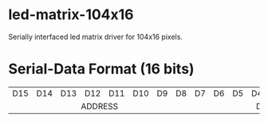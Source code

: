 # led-matrix-104x16
Serially interfaced led matrix driver for 104x16 pixels.

# Serial-Data Format (16 bits)
<table rules="none">
  <tr>
    <td>D15</td>
    <td>D14</td>
    <td>D13</td>
    <td>D12</td>
    <td>D11</td>
    <td>D10</td>
    <td>D9</td>
    <td>D8</td>
    <td>D7</td>
    <td>D6</td>
    <td>D5</td>
    <td>D4</td>
    <td>D3</td>
    <td>D2</td>
    <td>D1</td>
    <td>D0</td>
  </tr>
  <tr>
    <td colspan="8" align="center">ADDRESS</td>
    <td colspan="8" align="center">DATA</td>
  </tr>
</table>
